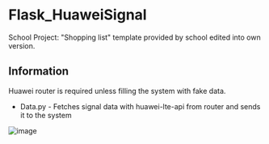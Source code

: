 # Flask_HuaweiSignal
School Project: "Shopping list" template provided by school edited into own version.

## Information
Huawei router is required unless filling the system with fake data.

- Data.py - Fetches signal data with huawei-lte-api from router and sends it to the system

![image](https://user-images.githubusercontent.com/10979649/164321542-50391790-7950-4e7b-adbc-b6b55912546b.png)



